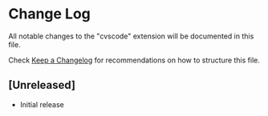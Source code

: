 # Change Log

All notable changes to the "cvscode" extension will be documented in this file.

Check [Keep a Changelog](http://keepachangelog.com/) for recommendations on how to structure this file.

## [Unreleased]

- Initial release